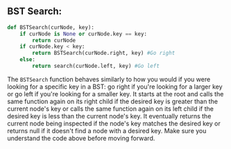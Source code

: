 <!--small code snipet-->
<!--title={BSTSearch()}-->

## BST Search:
<!--Now that we understand the basic structure of a **Binary Search Tree**, let's start to build up some useful functions that will allow us to access and manipulate our trees.-->
<!--If you know the key to a specific node in a BST and want to access it within your BST, how would you do this? Let's build a function called `BSTSearch` that will allow us to do this.-->

```Python
def BSTSearch(curNode, key):
    if curNode is None or curNode.key == key:
        return curNode
    if curNode.key < key:
        return BSTSearch(curNode.right, key) #Go right
    else:
        return search(curNode.left, key) #Go left
```

The `BSTSearch` function behaves similarly to how you would if you were looking for a specific key in a BST: go right if you're looking for a larger key or go left if you're looking for a smaller key. It starts at the root and calls the same function again on its right child if the desired key is greater than the current node's key or calls the same function again on its left child if the desired key is less than the current node's key. It eventually returns the current node being inspected if the node's key matches the desired key or returns null if it doesn't find a node with a desired key. Make sure you understand the code above before moving forward.
